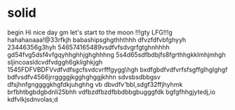 # solid
begin
Hi
nice day
gm
let's start
to the moon !!!gty
LFG!!!g
hahahaoaaa!@33rfkjh
babashipsghgthhthhh
dfvzfdfvbfghyyh
23446356g3hyh
546574165489vsdfvfsdvgrfgtghnhhhh
gd54fvg5dsf4vfgqyhhghhjghghhhng
5s4d65sdfbdbjfs8fgrthhgkklmhjmhgh
sljincoasldcvdfvdggh6gklighkjgh
1545FDFVBDFVvdfvdfsgcfsvdcvrfffgygg\hgh
bxdfgbdfvdfvrfsfsgffglhglghgf
bdfvsdfv4566jrrggggjkgghghggjkhhn
sdvsbsdbbgsv dfsjhnfgnggggkhgfdkjuhghhg
vb dbvdfv'bbl,sdgf32ffjhyhmk
brfbhtbgbdgbdnli25bhh
vdfbzdfbzdfbbdbbgbugggfdk
bgfgfhhgjytedj,io
kdfvlkjsdnvolas;d
